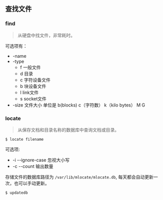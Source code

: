 ## 查找文件

### find 

> 从硬盘中找文件，非常耗时。

可选项有：

* -name
* -type
    * f 一般文件
    * d 目录
    * c 字符设备文件
    * b 块设备文件
    * l link文件
    * s socket文件
* -size 文件大小 单位是 b(blocks) c（字符数） k（kilo bytes） M G


### locate

> 从保存文档和目录名称的数据库中查询文档或目录。

```
$ locate filename
```

可选项:

* -i --ignore-case 忽视大小写
* -c --count 输出数量

存储文件的数据库路径为 `/var/lib/mlocate/mlocate.db`, 每天都会自动更新一次，也可以手动更新。

```
$ updatedb
```
